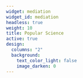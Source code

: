 ```yaml
---
widget: mediation
widget_id: mediation
headless: true
weight: 10
title: Popular Science
active: true
design:
  columns: "2"
  background:
    text_color_light: false
    image_darken: 0
---
```

